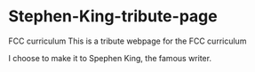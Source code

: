 # Stephen-King-tribute-page
FCC curriculum
This is a tribute webpage for the FCC curriculum

I choose to make it to Spephen King, the famous writer.
